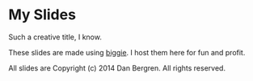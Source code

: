# My Slides

Such a creative title, I know.

These slides are made using [biggie](https://github.com/tmcw/biggie). I host
them here for fun and profit.

All slides are Copyright (c) 2014 Dan Bergren. All rights reserved.
